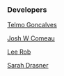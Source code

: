 ### Developers

[Telmo Goncalves](https://telmo.is)

[Josh W Comeau](https://joshwcomeau.com)

[Lee Rob](https://leerob.io)

[Sarah Drasner](https://sarah.dev)


